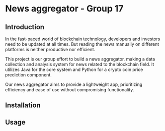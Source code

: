 # News aggregator - Group 17

## Introduction

In the fast-paced world of blockchain technology, developers and investors need to be updated at all times.
But reading the news manually on different platforms is neither productive nor efficient.

This project is our group effort to build a news aggregator, making a data collection and analysis system for news
related to the blockchain field. It utilizes Java for the core system and Python for a crypto coin price prediction
component.

Our news aggregator aims to provide a lightweight app, prioritizing efficiency and ease of use without compromising
functionality.

## Installation

## Usage
